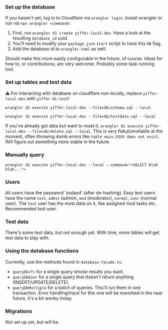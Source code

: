 ### Set up the database
If you haven't yet, log in to Cloudflare via `wrangler login`. Install wrangler or run via `npx wrangler <command>`.

1. First, run `wrangler d1 create yiffer-local-dev`. Have a look at the resulting `database_id` uuid.
2. You'll need to modify your `package.json` `start` script to have this `DB` flag.
3. Add the database id to `wrangler.toml` as well.

Should make this more easily configurable in the future, of course. Ideas for how to, or contributions, are very welcome. Probably some task running tool.

### Set up tables and test data
⚠️ For interacting with database on cloudflare non-locally, replace `yiffer-local-dev` with `yiffer-d1-test`!

`wrangler d1 execute yiffer-local-dev --file=db/schema.sql --local`

`wrangler d1 execute yiffer-local-dev --file=db/testdata.sql --local`

If you've already got data but want to reset it, `wrangler d1 execute yiffer-local-dev --file=db/delete.sql --local`. This is very flaky/unreliable at the moment, often throwing dumb errors like `table main.XXXX does not exist`. Will figure out something more stable in the future.

### Manually query
`wrangler d1 execute yiffer-local-dev --local --command="<SELECT blah blah...">`

### Users
All users have the password 'asdasd' (after de-hashing).
Easy test users have the name `test`, `admin` (admin), `mod` (moderator), `normal`, `user` (normal user).
The `test` user has the most data on it, like assigned mod tasks etc. Recommended test user.

### Test data
There's some test data, but not enough yet. With time, more tables will get test data to play with.

### Using the database functions
Currently, use the methods found in `database-facade.ts`:
- `queryDb<T>` for a single query whose results you want.
- `queryDbExec` for a single query that doesn't return anything (INSERT/UPDATE/DELETE).
- `queryDbMultiple` for a batch of queries. This'll run them in one transaction. Error handling/input for this one will be reworked in the near future, it's a bit wonky today.

### Migrations
Not set up yet, but will be.